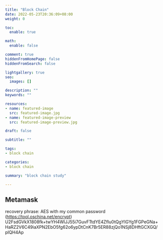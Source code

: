 ```yaml
---
title: "Block Chain"
date: 2022-05-23T20:36:09+08:00
weight: 0

toc:
  enable: true

math:
  enable: false

comment: true
hiddenFromHomePage: false
hiddenFromSearch: false

lightgallery: true
seo:
  images: []

description: ""
keywords: ""

resources:
- name: featured-image
  src: featured-image.jpg
- name: featured-image-preview
  src: featured-image-preview.jpg

draft: false

subtitle: ""

tags:
- block chain

categories:
- block chain

summary: "block chain study"

---
```

## Metamask

recovery phrase: AES with my common password (https://tool.oschina.net/encrypt)
U2FsdGVkX1808fk+twYH4WlJJ55i7GuvFTtdYE4ZfIu0tQgYIGYg1FGPeGNa+HaRZ2V6C49iaXPN2EbO5fg62o6ypDtCnK7Br5ER88zjQo1NSj8DHftGCXGQ/pIQH4Ap
